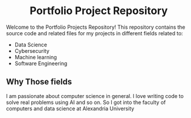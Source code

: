 <h1 align=center> Portfolio Project Repository </h1>

Welcome to the Portfolio Projects Repository! This repository contains the source code and related files for my projects in different fields related to:
- Data Science
- Cybersecurity
- Machine learning
- Software Engineering


## Why Those fields
I am passionate about computer science in general. I love writing code to solve real problems using AI and so on. So I got into the faculty of computers and data science at Alexandria University
